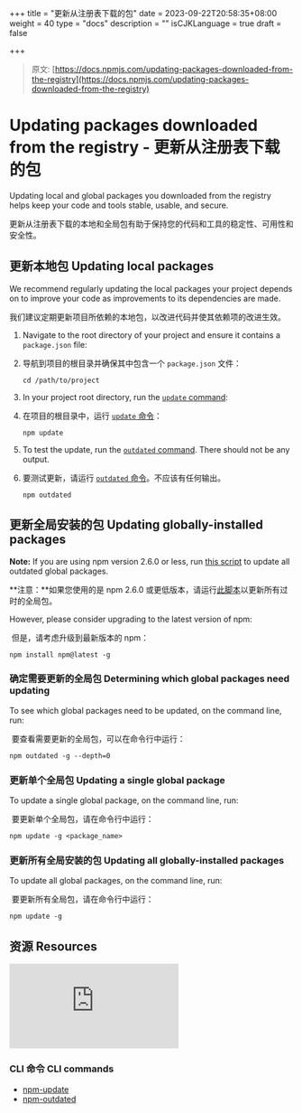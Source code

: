 +++
title = "更新从注册表下载的包"
date = 2023-09-22T20:58:35+08:00
weight = 40
type = "docs"
description = ""
isCJKLanguage = true
draft = false

+++

> 原文: [https://docs.npmjs.com/updating-packages-downloaded-from-the-registry](https://docs.npmjs.com/updating-packages-downloaded-from-the-registry)

# Updating packages downloaded from the registry - 更新从注册表下载的包

Updating local and global packages you downloaded from the registry helps keep your code and tools stable, usable, and secure.

​	更新从注册表下载的本地和全局包有助于保持您的代码和工具的稳定性、可用性和安全性。

## 更新本地包 Updating local packages

We recommend regularly updating the local packages your project depends on to improve your code as improvements to its dependencies are made.

​	我们建议定期更新项目所依赖的本地包，以改进代码并使其依赖项的改进生效。

1. Navigate to the root directory of your project and ensure it contains a `package.json` file:

2. 导航到项目的根目录并确保其中包含一个  `package.json`  文件：

   ```
   cd /path/to/project
   ```

3. In your project root directory, run the [`update` command](https://docs.npmjs.com/cli/update):

4. 在项目的根目录中，运行 [ `update`  命令](https://docs.npmjs.com/cli/update)：

   ```
   npm update
   ```

5. To test the update, run the [`outdated` command](https://docs.npmjs.com/cli/outdated). There should not be any output.

6. 要测试更新，请运行 [ `outdated`  命令](https://docs.npmjs.com/cli/outdated)。不应该有任何输出。

   ```
   npm outdated
   ```

## 更新全局安装的包 Updating globally-installed packages

**Note:** If you are using npm version 2.6.0 or less, run [this script](https://gist.github.com/othiym23/4ac31155da23962afd0e) to update all outdated global packages.

**注意：**如果您使用的是 npm 2.6.0 或更低版本，请运行[此脚本](https://gist.github.com/othiym23/4ac31155da23962afd0e)以更新所有过时的全局包。

However, please consider upgrading to the latest version of npm:

​	但是，请考虑升级到最新版本的 npm：

```
npm install npm@latest -g
```

### 确定需要更新的全局包 Determining which global packages need updating

To see which global packages need to be updated, on the command line, run:

​	要查看需要更新的全局包，可以在命令行中运行：

```
npm outdated -g --depth=0
```

### 更新单个全局包 Updating a single global package

To update a single global package, on the command line, run:

​	要更新单个全局包，请在命令行中运行：

```
npm update -g <package_name>
```

### 更新所有全局安装的包 Updating all globally-installed packages

To update all global packages, on the command line, run:

​	要更新所有全局包，请在命令行中运行：

```
npm update -g
```

## 资源 Resources

<iframe src="https://www.youtube.com/embed/HRudtPGcOt4" frameborder="0" allowfullscreen=""></iframe>

### CLI 命令 CLI commands

- [npm-update](https://docs.npmjs.com/cli/update)
- [npm-outdated](https://docs.npmjs.com/cli/outdated)
